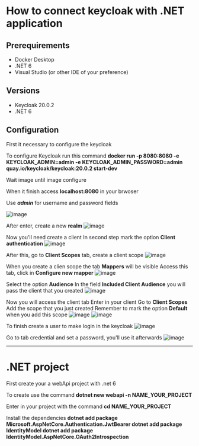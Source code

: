 # How to connect keycloak with .NET application

## Prerequirements 
- Docker Desktop
- .NET 6
- Visual Studio (or other IDE of your preference)
## Versions
- Keycloak 20.0.2
- .NET 6

## Configuration
First it necessary to configure the keycloak 

To configure Keycloak run this command **docker run -p 8080:8080 -e KEYCLOAK_ADMIN=admin -e KEYCLOAK_ADMIN_PASSWORD=admin quay.io/keycloak/keycloak:20.0.2 start-dev**

Wait image until image configure

When it finish access **localhost:8080** in your brwoser

Use ***admin*** for username and password fields

![image](https://github.com/gustaVASSIO/auth_dotnet_keycloak/assets/104386638/392eb6de-fbea-4fc6-ba16-8415174640d8)

After enter, create a new **realm**
![image](https://github.com/gustaVASSIO/auth_dotnet_keycloak/assets/104386638/3681b0f4-4788-45db-92a5-7d03ab0b08ac)

Now you'll need create a client
In second step mark the option **Client authentication**
![image](https://github.com/gustaVASSIO/auth_dotnet_keycloak/assets/104386638/3e148596-1884-4ae1-9df1-debba89d978a)

After this, go to **Client Scopes** tab, create a client scope
![image](https://github.com/gustaVASSIO/auth_dotnet_keycloak/assets/104386638/3e68f738-f050-4c49-b304-86091b69c3fc)

When you create a clien scope the tab **Mappers** will be visible
Access this tab, click in **Configure new mapper**
![image](https://github.com/gustaVASSIO/auth_dotnet_keycloak/assets/104386638/597bc57f-9514-4af6-983b-ae9848d7e798)

Select the option **Audience**
In the field **Included Client Audience** you will pass the client that you created
![image](https://github.com/gustaVASSIO/auth_dotnet_keycloak/assets/104386638/58e9bf2e-022b-4edd-93d0-ffbab5661c46)

Now you will access the client tab
Enter in your client
Go to **Client Scopes**
Add the scope that you just created
Remember to mark the option **Default** when you add this scope
![image](https://github.com/gustaVASSIO/auth_dotnet_keycloak/assets/104386638/99ceb894-06b8-4356-bc29-dc1e13497ab6)
![image](https://github.com/gustaVASSIO/auth_dotnet_keycloak/assets/104386638/014123e0-4ef3-4feb-ba41-539b46b6e927)


To finish create a user to make login in the keycloak
![image](https://github.com/gustaVASSIO/auth_dotnet_keycloak/assets/104386638/88b2f8ab-b869-44e3-ac02-3196e7395691)

Go to tab credential and set a password, you'll use it afterwards
![image](https://github.com/gustaVASSIO/auth_dotnet_keycloak/assets/104386638/e93bd2dc-f665-4278-9378-74598b1dec51)

---

# .NET project

First create your a webApi project with .net 6

To create use the command **dotnet new webapi -n NAME_YOUR_PROJECT**

Enter in your project with the command **cd NAME_YOUR_PROJECT**

Install the dependencies
**dotnet add package Microsoft.AspNetCore.Authentication.JwtBearer
dotnet add package IdentityModel
dotnet add package IdentityModel.AspNetCore.OAuth2Introspection**



